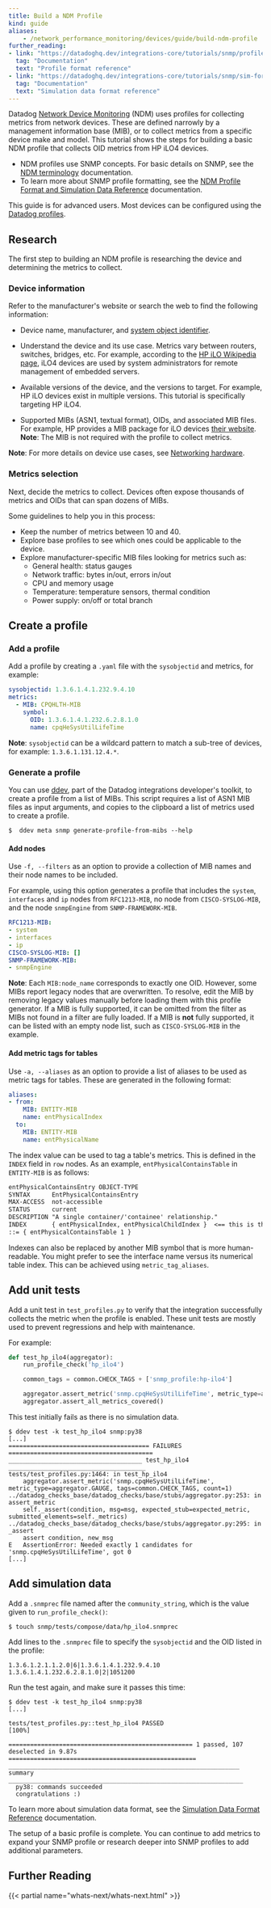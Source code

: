 ```yaml
---
title: Build a NDM Profile
kind: guide
aliases:
    - /network_performance_monitoring/devices/guide/build-ndm-profile
further_reading:
- link: "https://datadoghq.dev/integrations-core/tutorials/snmp/profile-format/"
  tag: "Documentation"
  text: "Profile format reference"
- link: "https://datadoghq.dev/integrations-core/tutorials/snmp/sim-format/"
  tag: "Documentation"
  text: "Simulation data format reference"
---
```


Datadog [Network Device Monitoring][1] (NDM) uses profiles for collecting metrics from network devices. These are defined narrowly by a management information base (MIB), or to collect metrics from a specific device make and model. This tutorial shows the steps for building a basic NDM profile that collects OID metrics from HP iLO4 devices.

- NDM profiles use SNMP concepts. For basic details on SNMP, see the [NDM terminology][2] documentation.
- To learn more about SNMP profile formatting, see the [NDM Profile Format and Simulation Data Reference][3] documentation.

<div class="alert alert-warning">
This guide is for advanced users. Most devices can be configured using the <a href="/network_monitoring/devices/profiles#metric-definition-by-profile">Datadog profiles</a>.
</div>

## Research

The first step to building an NDM profile is researching the device and determining the metrics to collect.

### Device information

Refer to the manufacturer's website or search the web to find the following information:

- Device name, manufacturer, and [system object identifier][2].

- Understand the device and its use case. Metrics vary between routers, switches, bridges, etc. For example, according to the [HP iLO Wikipedia page][4], iLO4 devices are used by system administrators for remote management of embedded servers.

- Available versions of the device, and the versions to target. For example, HP iLO devices exist in multiple versions. This tutorial is specifically targeting HP iLO4.

- Supported MIBs (ASN1, textual format), OIDs, and associated MIB files. For example, HP provides a MIB package for iLO devices [their website][5]. **Note**: The MIB is not required with the profile to collect metrics.

**Note**: For more details on device use cases, see [Networking hardware][6].

### Metrics selection

Next, decide the metrics to collect. Devices often expose thousands of metrics and OIDs that can span dozens of MIBs.

Some guidelines to help you in this process:

- Keep the number of metrics between 10 and 40.
- Explore base profiles to see which ones could be applicable to the device.
- Explore manufacturer-specific MIB files looking for metrics such as:
    - General health: status gauges
    - Network traffic: bytes in/out, errors in/out
    - CPU and memory usage
    - Temperature: temperature sensors, thermal condition
    - Power supply: on/off or total branch

## Create a profile

### Add a profile

Add a profile by creating a `.yaml` file with the `sysobjectid` and metrics, for example:

```yaml
sysobjectid: 1.3.6.1.4.1.232.9.4.10
metrics:
  - MIB: CPQHLTH-MIB
    symbol:
      OID: 1.3.6.1.4.1.232.6.2.8.1.0
      name: cpqHeSysUtilLifeTime
```

**Note**: `sysobjectid` can be a wildcard pattern to match a sub-tree of devices, for example: `1.3.6.1.131.12.4.*`.

### Generate a profile

You can use [ddev][7], part of the Datadog integrations developer's toolkit, to create a profile from a list of MIBs. This script requires a list of ASN1 MIB files as input arguments, and copies to the clipboard a list of metrics used to create a profile.

```console
$  ddev meta snmp generate-profile-from-mibs --help
```

#### Add nodes

Use `-f, --filters` as an option to provide a collection of MIB names and their node names to be included.

For example, using this option generates a profile that includes the `system`, `interfaces` and `ip` nodes from `RFC1213-MIB`, no node from `CISCO-SYSLOG-MIB`, and the node `snmpEngine` from `SNMP-FRAMEWORK-MIB`.

```yaml
RFC1213-MIB:
- system
- interfaces
- ip
CISCO-SYSLOG-MIB: []
SNMP-FRAMEWORK-MIB:
- snmpEngine
```

**Note**: Each `MIB:node_name` corresponds to exactly one OID. However, some MIBs report legacy nodes that are overwritten. To resolve, edit the MIB by removing legacy values manually before loading them with this profile generator. If a MIB is fully supported, it can be omitted from the filter as MIBs not found in a filter are fully loaded. If a MIB is **not** fully supported, it can be listed with an empty node list, such as `CISCO-SYSLOG-MIB` in the example.

#### Add metric tags for tables

Use `-a, --aliases` as an option to provide a list of aliases to be used as metric tags for tables. These are generated in the following format:

```yaml
aliases:
- from:
    MIB: ENTITY-MIB
    name: entPhysicalIndex
  to:
    MIB: ENTITY-MIB
    name: entPhysicalName
```

The index value can be used to tag a table's metrics. This is defined in the `INDEX` field in `row` nodes.
As an example, `entPhysicalContainsTable` in `ENTITY-MIB` is as follows:

```txt
entPhysicalContainsEntry OBJECT-TYPE
SYNTAX      EntPhysicalContainsEntry
MAX-ACCESS  not-accessible
STATUS      current
DESCRIPTION "A single container/'containee' relationship."
INDEX       { entPhysicalIndex, entPhysicalChildIndex }  <== this is the index definition
::= { entPhysicalContainsTable 1 }
```

Indexes can also be replaced by another MIB symbol that is more human-readable. You might prefer to see the interface name versus its numerical table index. This can be achieved using `metric_tag_aliases`.

## Add unit tests

Add a unit test in `test_profiles.py` to verify that the integration successfully collects the metric when the profile is enabled. These unit tests are mostly used to prevent regressions and help with maintenance.

For example:

```python
def test_hp_ilo4(aggregator):
    run_profile_check('hp_ilo4')

    common_tags = common.CHECK_TAGS + ['snmp_profile:hp-ilo4']

    aggregator.assert_metric('snmp.cpqHeSysUtilLifeTime', metric_type=aggregator.MONOTONIC_COUNT, tags=common_tags, count=1)
    aggregator.assert_all_metrics_covered()
```

This test initially fails as there is no simulation data.

```console
$ ddev test -k test_hp_ilo4 snmp:py38
[...]
======================================= FAILURES ========================================
_____________________________________ test_hp_ilo4 ______________________________________
tests/test_profiles.py:1464: in test_hp_ilo4
    aggregator.assert_metric('snmp.cpqHeSysUtilLifeTime', metric_type=aggregator.GAUGE, tags=common.CHECK_TAGS, count=1)
../datadog_checks_base/datadog_checks/base/stubs/aggregator.py:253: in assert_metric
    self._assert(condition, msg=msg, expected_stub=expected_metric, submitted_elements=self._metrics)
../datadog_checks_base/datadog_checks/base/stubs/aggregator.py:295: in _assert
    assert condition, new_msg
E   AssertionError: Needed exactly 1 candidates for 'snmp.cpqHeSysUtilLifeTime', got 0
[...]
```

## Add simulation data

Add a `.snmprec` file named after the `community_string`, which is the value given to `run_profile_check()`:

```
$ touch snmp/tests/compose/data/hp_ilo4.snmprec
```

Add lines to the `.snmprec` file to specify the `sysobjectid` and the OID listed in the profile:

```console
1.3.6.1.2.1.1.2.0|6|1.3.6.1.4.1.232.9.4.10
1.3.6.1.4.1.232.6.2.8.1.0|2|1051200
```

Run the test again, and make sure it passes this time:

```console
$ ddev test -k test_hp_ilo4 snmp:py38
[...]

tests/test_profiles.py::test_hp_ilo4 PASSED                                                                                        [100%]

=================================================== 1 passed, 107 deselected in 9.87s ====================================================
________________________________________________________________ summary _________________________________________________________________
  py38: commands succeeded
  congratulations :)
```

To learn more about simulation data format, see the [Simulation Data Format Reference][3] documentation.

The setup of a basic profile is complete. You can continue to add metrics to expand your SNMP profile or research deeper into SNMP profiles to add additional parameters.

## Further Reading

{{< partial name="whats-next/whats-next.html" >}}


[1]: /network_monitoring/devices/
[2]: /network_monitoring/devices/troubleshooting#terminology
[3]: /network_monitoring/devices/guide/profile-and-simulation-data-reference
[4]: https://en.wikipedia.org/wiki/HP_Integrated_Lights-Out
[5]: https://support.hpe.com/hpsc/swd/public/detail?swItemId=MTX_53293d026fb147958b223069b6
[6]: https://en.wikipedia.org/wiki/Networking_hardware
[7]: https://github.com/DataDog/integrations-core/tree/master/datadog_checks_dev
